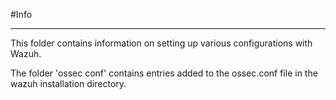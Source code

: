 #Info

---

This folder contains information on setting up various configurations with Wazuh. 

The folder 'ossec conf' contains entries added to the ossec.conf file in the wazuh installation directory.
